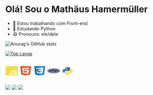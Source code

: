 <h1>Olá! Sou o Mathäus Hamermüller </h1>


- 🔭 Estou trabalhando com Front-end
- 🌱 Estudando Python
- 😄 Pronouns: ele/dele

![Anurag's GitHub stats](https://github-readme-stats.vercel.app/api?username=donmathaus&show_icons=true&theme=merko)

[![Top Langs](https://github-readme-stats.vercel.app/api/top-langs/?username=donmathaus&layout=compact&langs_count=8&theme=merko)](https://github.com/donmathaus/github-readme-stats)

<div style="display: inline_block"><br>
  <img align="center" alt="Mathaus-Js" height="30" width="40" src="https://raw.githubusercontent.com/devicons/devicon/master/icons/javascript/javascript-plain.svg">
  <img align="center" alt="Mathaus-HTML" height="30" width="40" src="https://raw.githubusercontent.com/devicons/devicon/master/icons/html5/html5-original.svg">
  <img align="center" alt="Mathaus-CSS" height="30" width="40" src="https://raw.githubusercontent.com/devicons/devicon/master/icons/css3/css3-original.svg">
  <img align="center" alt="Mathaus-PHP" height="30" width="40" src="https://raw.githubusercontent.com/devicons/devicon/master/icons/php/php-original.svg">
  <img align="center" alt="Mathaus-Python" height="30" width="40" src="https://raw.githubusercontent.com/devicons/devicon/master/icons/python/python-original.svg">
  
</div>

##

<div> 
  
  <a href="https://instagram.com/donmathaus" target="_blank"><img src="https://img.shields.io/badge/-Instagram-%23E4405F?style=for-the-badge&logo=instagram&logoColor=white" target="_blank"></a>
  <a href = "mailto:mathaushamermuller@gmail.com"><img src="https://img.shields.io/badge/-Gmail-%23333?style=for-the-badge&logo=gmail&logoColor=white" target="_blank"></a>
  <a href="https://www.linkedin.com/in/donmathaus" target="_blank"><img src="https://img.shields.io/badge/-LinkedIn-%230077B5?style=for-the-badge&logo=linkedin&logoColor=white" target="_blank"></a> 
  
</div>
